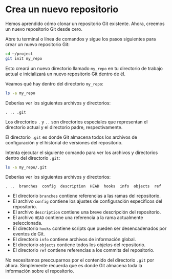 # Crea un nuevo repositorio

Hemos aprendido cómo clonar un repositorio Git existente. Ahora, creemos un nuevo repositorio Git desde cero.

Abre tu terminal o línea de comandos y sigue los pasos siguientes para crear un nuevo repositorio Git:

```bash
cd ~/project
git init my_repo
```

Esto creará un nuevo directorio llamado `my_repo` en tu directorio de trabajo actual e inicializará un nuevo repositorio Git dentro de él.

Veamos qué hay dentro del directorio `my_repo`:

```bash
ls -a my_repo
```

Deberías ver los siguientes archivos y directorios:

```plaintext
. .. .git
```

Los directorios `.` y `..` son directorios especiales que representan el directorio actual y el directorio padre, respectivamente.

El directorio `.git` es donde Git almacena todos los archivos de configuración y el historial de versiones del repositorio.

Intenta ejecutar el siguiente comando para ver los archivos y directorios dentro del directorio `.git`:

```bash
ls -a my_repo/.git
```

Deberías ver los siguientes archivos y directorios:

```plaintext
. ..  branches  config  description  HEAD  hooks  info  objects  ref
```

- El directorio `branches` contiene referencias a las ramas del repositorio.
- El archivo `config` contiene los ajustes de configuración específicos del repositorio.
- El archivo `description` contiene una breve descripción del repositorio.
- El archivo `HEAD` contiene una referencia a la rama actualmente seleccionada.
- El directorio `hooks` contiene scripts que pueden ser desencadenados por eventos de Git.
- El directorio `info` contiene archivos de información global.
- El directorio `objects` contiene todos los objetos del repositorio.
- El directorio `ref` contiene referencias a los commits del repositorio.

No necesitamos preocuparnos por el contenido del directorio `.git` por ahora. Simplemente recuerda que es donde Git almacena toda la información sobre el repositorio.
